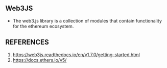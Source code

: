 ## Web3JS

- The web3.js library is a collection of modules that contain functionality for the ethereum ecosystem.


## REFERENCES
1. https://web3js.readthedocs.io/en/v1.7.0/getting-started.html
2. https://docs.ethers.io/v5/
